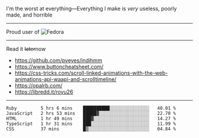 I'm the worst at everything—Everything I make is *very* useless, poorly made, and horrible

___
Proud user of ![Fedora](https://img.shields.io/badge/-Fedora-blue?style=flat-square&logo=fedora)

___
Read it <s>later</s>now
- https://github.com/pveyes/indihmm
- https://www.buttoncheatsheet.com/
- https://css-tricks.com/scroll-linked-animations-with-the-web-animations-api-waapi-and-scrolltimeline/
- https://opalrb.com/
- https://libredd.it/rovu26

___
<!--START_SECTION:waka-->
```text
Ruby         5 hrs 6 mins    ██████████░░░░░░░░░░░░░░░   40.01 % 
JavaScript   2 hrs 53 mins   █████▓░░░░░░░░░░░░░░░░░░░   22.70 % 
HTML         1 hr 49 mins    ███▓░░░░░░░░░░░░░░░░░░░░░   14.27 % 
TypeScript   1 hr 31 mins    ███░░░░░░░░░░░░░░░░░░░░░░   11.99 % 
CSS          37 mins         █▒░░░░░░░░░░░░░░░░░░░░░░░   04.84 % 
```
<!--END_SECTION:waka-->

